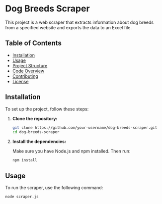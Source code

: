 # Dog Breeds Scraper

This project is a web scraper that extracts information about dog breeds from a specified website and exports the data to an Excel file.

## Table of Contents

- [Installation](#installation)
- [Usage](#usage)
- [Project Structure](#project-structure)
- [Code Overview](#code-overview)
- [Contributing](#contributing)
- [License](#license)

## Installation

To set up the project, follow these steps:

1. **Clone the repository:**

    ```sh
    git clone https://github.com/your-username/dog-breeds-scraper.git
    cd dog-breeds-scraper
    ```

2. **Install the dependencies:**

    Make sure you have Node.js and npm installed. Then run:

    ```sh
    npm install
    ```

## Usage

To run the scraper, use the following command:

```sh
node scraper.js
